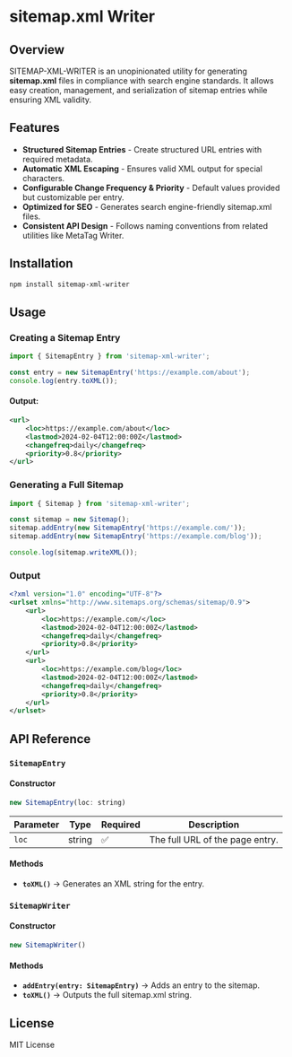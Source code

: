 # sitemap.xml Writer

## Overview
SITEMAP-XML-WRITER is an unopinionated utility for generating **sitemap.xml** files in compliance with search engine standards. It allows easy creation, management, and serialization of sitemap entries while ensuring XML validity.

## Features
- **Structured Sitemap Entries** - Create structured URL entries with required metadata.
- **Automatic XML Escaping** - Ensures valid XML output for special characters.
- **Configurable Change Frequency & Priority** - Default values provided but customizable per entry.
- **Optimized for SEO** - Generates search engine-friendly sitemap.xml files.
- **Consistent API Design** - Follows naming conventions from related utilities like MetaTag Writer.

## Installation
```sh
npm install sitemap-xml-writer
```

## Usage
### Creating a Sitemap Entry
```javascript
import { SitemapEntry } from 'sitemap-xml-writer';

const entry = new SitemapEntry('https://example.com/about');
console.log(entry.toXML());
```
#### Output:
```xml
<url>
    <loc>https://example.com/about</loc>
    <lastmod>2024-02-04T12:00:00Z</lastmod>
    <changefreq>daily</changefreq>
    <priority>0.8</priority>
</url>
```

### Generating a Full Sitemap
```javascript
import { Sitemap } from 'sitemap-xml-writer';

const sitemap = new Sitemap();
sitemap.addEntry(new SitemapEntry('https://example.com/'));
sitemap.addEntry(new SitemapEntry('https://example.com/blog'));

console.log(sitemap.writeXML());
```

### Output
```xml
<?xml version="1.0" encoding="UTF-8"?>
<urlset xmlns="http://www.sitemaps.org/schemas/sitemap/0.9">
    <url>
        <loc>https://example.com/</loc>
        <lastmod>2024-02-04T12:00:00Z</lastmod>
        <changefreq>daily</changefreq>
        <priority>0.8</priority>
    </url>
    <url>
        <loc>https://example.com/blog</loc>
        <lastmod>2024-02-04T12:00:00Z</lastmod>
        <changefreq>daily</changefreq>
        <priority>0.8</priority>
    </url>
</urlset>
```

## API Reference
### `SitemapEntry`
#### Constructor
```javascript
new SitemapEntry(loc: string)
```
| Parameter | Type   | Required | Description                        |
|-----------|--------|----------|------------------------------------|
| `loc`     | string | ✅       | The full URL of the page entry.   |

#### Methods
- **`toXML()`** → Generates an XML string for the entry.

### `SitemapWriter`
#### Constructor
```javascript
new SitemapWriter()
```
#### Methods
- **`addEntry(entry: SitemapEntry)`** → Adds an entry to the sitemap.
- **`toXML()`** → Outputs the full sitemap.xml string.

## License
MIT License

